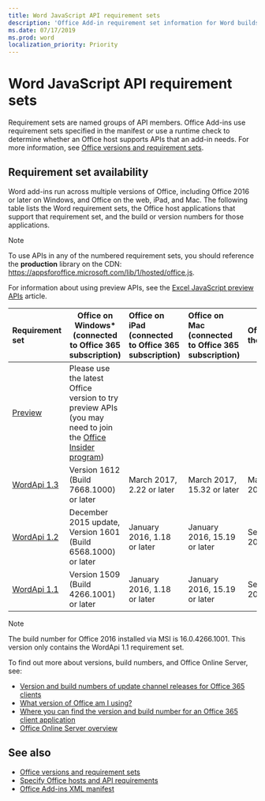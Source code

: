 ```yaml
---
title: Word JavaScript API requirement sets
description: 'Office Add-in requirement set information for Word builds'
ms.date: 07/17/2019
ms.prod: word
localization_priority: Priority
---
```


# Word JavaScript API requirement sets

Requirement sets are named groups of API members. Office Add-ins use requirement sets specified in the manifest or use a runtime check to determine whether an Office host supports APIs that an add-in needs. For more information, see [Office versions and requirement sets](/office/dev/add-ins/develop/office-versions-and-requirement-sets).

## Requirement set availability

Word add-ins run across multiple versions of Office, including Office 2016 or later on Windows, and Office on the web, iPad, and Mac. The following table lists the Word requirement sets, the Office host applications that support that requirement set, and the build or version numbers for those applications.

> [!NOTE]
> To use APIs in any of the numbered requirement sets, you should reference the **production** library on the CDN: https://appsforoffice.microsoft.com/lib/1/hosted/office.js.
>
> For information about using preview APIs, see the [Excel JavaScript preview APIs](word-preview-apis.md) article.

|  Requirement set  |   Office on Windows\*<br>(connected to Office 365 subscription)  |  Office on iPad<br>(connected to Office 365 subscription)  |  Office on Mac<br>(connected to Office 365 subscription)  | Office on the web  |
|:-----|-----|:-----|:-----|:-----|
| [Preview](word-preview-apis.md) | Please use the latest Office version to try preview APIs (you may need to join the [Office Insider program](https://products.office.com/office-insider)) |
| [WordApi 1.3](word-api-1-3-requirement-set.md) | Version 1612 (Build 7668.1000) or later| March 2017, 2.22 or later | March 2017, 15.32 or later| March 2017 |
| [WordApi 1.2](word-api-1-2-requirement-set.md) | December 2015 update, Version 1601 (Build 6568.1000) or later | January 2016, 1.18 or later | January 2016, 15.19 or later| September 2016 |
| [WordApi 1.1](word-api-1-1-requirement-set.md) | Version 1509 (Build 4266.1001) or later| January 2016, 1.18 or later | January 2016, 15.19 or later| September 2016 |

> [!NOTE]
> The build number for Office 2016 installed via MSI is 16.0.4266.1001. This version only contains the WordApi 1.1 requirement set.

To find out more about versions, build numbers, and Office Online Server, see:

- [Version and build numbers of update channel releases for Office 365 clients](https://support.office.com/article/version-and-build-numbers-of-update-channel-releases-ae942449-1fca-4484-898b-a933ea23def7)
- [What version of Office am I using?](https://support.office.com/article/What-version-of-Office-am-I-using-932788b8-a3ce-44bf-bb09-e334518b8b19)
- [Where you can find the version and build number for an Office 365 client application](https://support.office.com/article/version-and-build-numbers-of-update-channel-releases-ae942449-1fca-4484-898b-a933ea23def7)
- [Office Online Server overview](/officeonlineserver/office-online-server-overview)

## See also

- [Office versions and requirement sets](/office/dev/add-ins/develop/office-versions-and-requirement-sets)
- [Specify Office hosts and API requirements](/office/dev/add-ins/develop/specify-office-hosts-and-api-requirements)
- [Office Add-ins XML manifest](/office/dev/add-ins/develop/add-in-manifests)
